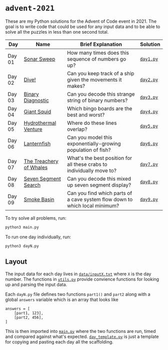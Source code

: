 # `advent-2021`
These are my Python solutions for the Advent of Code event in 2021. The goal is to write code that could be used for any input data and to be able to solve all the puzzles in less than one second total.

|Day|Name|Brief Explanation|Solution|
|-|-|-|-|
|Day 01|[Sonar Sweep](https://adventofcode.com/2021/day/1)|How many times does this sequence of numbers go up?|[`day1.py`](./day1.py)|
|Day 02|[Dive!](https://adventofcode.com/2021/day/2)|Can you keep track of a ship given the movements it makes?|[`day2.py`](./day2.py)|
|Day 03|[Binary Diagnostic](https://adventofcode.com/2021/day/3)|Can you decode this strange string of binary numbers?|[`day3.py`](./day3.py)|
|Day 04|[Giant Squid](https://adventofcode.com/2021/day/4)|Which bingo boards are the best and worst?|[`day4.py`](./day4.py)|
|Day 05|[Hydrothermal Venture](https://adventofcode.com/2021/day/5)|Where do these lines overlap?|[`day5.py`](./day5.py)|
|Day 06|[Lanternfish](https://adventofcode.com/2021/day/6)|Can you model this exponentially-growing population of fish?|[`day6.py`](./day6.py)|
|Day 07|[The Treachery of Whales](https://adventofcode.com/2021/day/7)|What's the best position for all these crabs to individually move to?|[`day7.py`](./day7.py)|
|Day 08|[Seven Segment Search](https://adventofcode.com/2021/day/8)|Can you decode this mixed up seven segment display?|[`day8.py`](./day8.py)|
|Day 09|[Smoke Basin](https://adventofcode.com/2021/day/9)|Can you find which parts of a cave system flow down to which local minimum?|[`day9.py`](./day9.py)|

To try solve all problems, run:

```py
python3 main.py
```

To run one day individually, run:

```py
python3 dayN.py
```

## Layout
The input data for each day lives in [`data/inputX.txt`](./data) where `X` is the day number. The functions in [`utils.py`](./utils.py) provide convience functions for looking up and parsing the input data.

Each `dayN.py` file defines two functions `part1()` and `part2` along with a global `answers` variable which is an array that looks like

```
answers = [
    [part1, 123],
    [part2, 456],
]
```

This is then imported into [`main.py`](main.py) where the two functions are run, timed and compared against what's expected. [`day_template.py`](day_template.py) is just a template for copying and pasting each day all the scaffolding.
